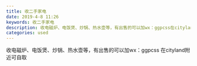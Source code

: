 ```yaml
---
title: 收二手家电
date: 2019-4-8 11:26
keywords: 收二手家电
description: 收电磁炉、电饭煲、炒锅、热水壶等，有出售的可以加wx：ggpcss在cityland附近可自取
categories: used
---
```

<td class="t_f" id="postmessage_3426949">

收电磁炉、电饭煲、炒锅、热水壶等，有出售的可以加wx：ggpcss 在cityland附近可自取<br/>
</td>
